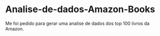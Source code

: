 # Analise-de-dados-Amazon-Books
Me foi pedido para gerar uma analise de dados dos top 100 livros da Amazon. 
